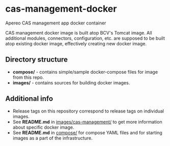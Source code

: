 # cas-management-docker
Apereo CAS management app docker container

CAS management docker image is built atop BCV's Tomcat image. All additional modules, connectors, configuration, etc. are supposed to be built atop existing docker image, effectively creating new docker image.

## Directory structure
- **compose/** - contains simple/sample docker-compose files for image from this repo.
- **images/** - contains sources for building docker images.

## Additional info
- Release tags on this repository correspond to release tags on individual images.
- See **README.md** in [images/cas-management/](images/cas-management/) to get more information about specific docker image.
- See **README.md** in [compose/](compose/) for compose YAML files and for starting images as a part of the infrastructure.

